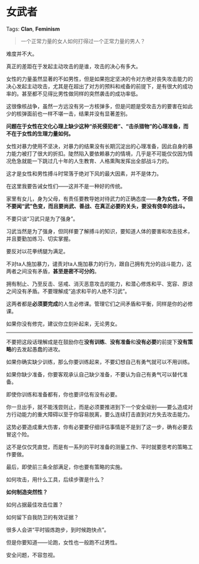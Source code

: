 # 女武者

Tags: **Clan**, **Feminism**

> 一个正常力量的女人如何打得过一个正常力量的男人？



难度并不大。

真正的差距在于发起主动攻击的是谁，攻击的决心有多大。

女性的力量虽然显著的不如男性，但是如果抱定坚决的令对方绝对丧失攻击能力的决心发起主动攻击，尤其是在超出了对方的预料和戒备的前提下，是有很大的成功率的。甚至都不见得比男性做同样的突然袭击的成功率低。

这很像核战争，虽然一方远没有另一方核弹多，但是问题是受攻击方的要害在如此少的核弹面前也一样不堪一击，结果并没有显著差别。

**问题在于女性在文化心理上缺少这种“杀死侵犯者”、“击杀猎物”的心理准备，而不在于女性的生理力量如何。**

女性对暴力使用不坚决，对暴力的结果没有长期沉淀出的心理准备，因此自身的暴力能力被打了很大的折扣。陡然陷入要依赖暴力的情境，几乎是不可能仅仅因为情况危急就能一下跳过几十年的人生教育、人格熏陶发挥出全部战斗力的。

这才是女性和男性搏斗时常落于绝对下风的最大因素，并不是体力。

  


在这里我要告诫女性们——这并不是一种好的传统。

家里有女儿，身为父母，有责任要教导她对待武力的正确态度——**身为女性，不但不要闻“武”色变，而且要尚武、善战、在真正必要的关头，要没有侥幸的战斗。**

不要只谈“习武只是为了强身”。

习武当然是为了强身，但同样要了解搏斗的知识，要知道人体的要害和攻击技术，并且要勤加练习、切实掌握。

要反对以花拳绣腿为满足。

不对ta人施加暴力，谴责对ta人施加暴力的行为，跟自己拥有充分的战斗能力，这两者之间没有矛盾，**甚至是密不可分的**。

拥有制止、乃至反击、惩戒、消灭恶意攻击的能力，和潜心修炼和平、宽容、原谅之间没有矛盾。不要理解成“追求和平的人绝不习武”。

这两者都是**必须要完成**的人生必修课。管理它们之间矛盾和平衡，同样是你的必修课。

如果你没有修完，建议你立刻补起来，无论男女。



---

不要把这段话理解成是在鼓励你在**没有训练**、**没有准备**和**没有必要**的前提下**没有策略**的去发起愚蠢的进攻。

如果你确实缺少训练，那么你要训练起来，不要幻想自己有勇气就可以不用训练。

如果你缺少准备，你要客观承认自己缺少准备，不要认为自己有勇气可以替代准备。

即使你训练和准备都有，你也要评估有没有必要。

你一旦出手，就不能浅尝则止，而是必须要推进到下一个安全级别——要么造成对方行动能力的重大障碍以至于你容易脱离，要么连续打击直到对方失去攻击能力。

这势必要造成重大伤害，你有必要要仔细评估事情是不是到了这一步，确有必要去冒这个险。

这不是仅仅凭直觉，而是有一系列的平时准备的测量工作、平时就要思考的策略工作要做。

最后，即使前三条全部满足，你也要有策略的实施。

如何攻击，用什么工具，后续步骤是什么？

**如何制造突然性？**

如何占据最佳攻击位置？

如何留下自我防卫的有效证据？

  


很多人会讲“平时锻炼跑步，到时候跑快点”。

但是你要知道——论跑，女性也一般跑不过男性。

  


安全问题，不容忽视。



